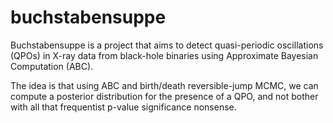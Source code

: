 # buchstabensuppe

Buchstabensuppe is a project that aims to detect quasi-periodic oscillations (QPOs) 
in X-ray data from black-hole binaries using Approximate Bayesian Computation (ABC).

The idea is that using ABC and birth/death reversible-jump MCMC, we can compute a 
posterior distribution for the presence of a QPO, and not bother with all that 
frequentist p-value significance nonsense. 

